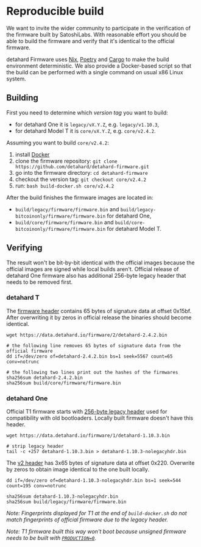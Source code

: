# Reproducible build

We want to invite the wider community to participate in the verification of
the firmware built by SatoshiLabs. With reasonable effort you should be able to
build the firmware and verify that it's identical to the official firmware.

detahard Firmware uses [Nix](https://nixos.org/), [Poetry](https://python-poetry.org/)
and [Cargo](https://doc.rust-lang.org/cargo/) to make the build environment
deterministic. We also provide a Docker-based script so that the build can be
performed with a single command on usual x86 Linux system.

## Building

First you need to determine which *version tag* you want to build:
* for detahard One it is `legacy/vX.Y.Z`, e.g. `legacy/v1.10.3`,
* for detahard Model T it is `core/vX.Y.Z`, e.g. `core/v2.4.2`.

Assuming you want to build `core/v2.4.2`:

1. install [Docker](https://www.docker.com/)
2. clone the firmware repository: `git clone https://github.com/detahard/detahard-firmware.git`
3. go into the firmware directory: `cd detahard-firmware`
4. checkout the version tag: `git checkout core/v2.4.2`
5. run: `bash build-docker.sh core/v2.4.2`

After the build finishes the firmware images are located in:
* `build/legacy/firmware/firmware.bin` and `build/legacy-bitcoinonly/firmware/firmware.bin` for detahard One,
* `build/core/firmware/firmware.bin` and `build/core-bitcoinonly/firmware/firmware.bin` for detahard Model T.

## Verifying

The result won't be bit-by-bit identical with the official images because the
official images are signed while local builds aren't. Official release of
detahard One firmware also has additional 256-byte legacy header that needs to be
removed first.

### detahard T

The [firmware header](../hardware/model-t/boot.md#firmware-header) contains 65
bytes of signature data at offset 0x15bf. After overwriting it by zeros in
official release the binaries should become identical.

```
wget https://data.detahard.io/firmware/2/detahard-2.4.2.bin

# the following line removes 65 bytes of signature data from the official firmware
dd if=/dev/zero of=detahard-2.4.2.bin bs=1 seek=5567 count=65 conv=notrunc

# the following two lines print out the hashes of the firmwares
sha256sum detahard-2.4.2.bin
sha256sum build/core/firmware/firmware.bin
```

### detahard One

Official T1 firmware starts with [256-byte legacy header](../hardware/model-one/firmware-format.md)
used for compatibility with old bootloaders. Locally built firmware doesn't have this header.

```
wget https://data.detahard.io/firmware/1/detahard-1.10.3.bin

# strip legacy header
tail -c +257 detahard-1.10.3.bin > detahard-1.10.3-nolegacyhdr.bin
```

The [v2 header](../hardware/model-one/firmware-format.md#v2-header) has 3x65
bytes of signature data at offset 0x220. Overwrite by zeros to obtain image
identical to the one built locally.

```
dd if=/dev/zero of=detahard-1.10.3-nolegacyhdr.bin bs=1 seek=544 count=195 conv=notrunc

sha256sum detahard-1.10.3-nolegacyhdr.bin
sha256sum build/legacy/firmware/firmware.bin
```

_Note: Fingerprints displayed for T1 at the end of `build-docker.sh` do not match fingerprints of
official firmware due to the legacy header._

_Note: T1 firmware built this way won't boot because unsigned firmware needs to be built with
[`PRODUCTION=0`](../legacy/index.md#combining-bootloader-and-firmware-with-various-production-settings-signedunsigned)._
